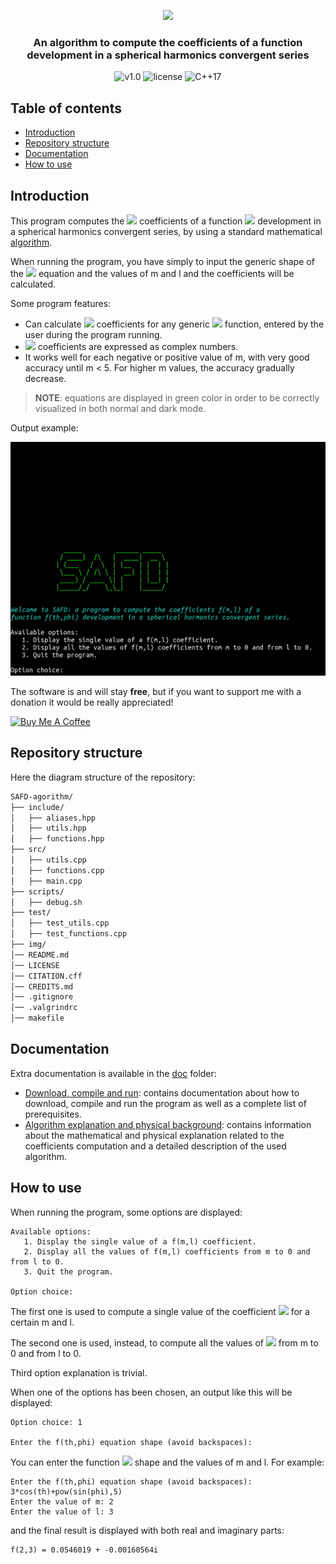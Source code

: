 <p align="center"><img src="https://github.com/JustWhit3/SAFD-algorithm/blob/main/img/logo.svg" height=220></p>

<h3 align="center">An algorithm to compute the coefficients of a function development in a spherical harmonics convergent series</h3>
<p align="center">
    <img title="v1.0" alt="v1.0" src="https://img.shields.io/badge/version-v1.0-informational?style=flat-square"
    <a href="LICENSE">
        <img title="MIT License" alt="license" src="https://img.shields.io/badge/license-MIT-informational?style=flat-square">
    </a>
	<img title="C++17" alt="C++17" src="https://img.shields.io/badge/c++-17-informational?style=flat-square">
    </a>
</p>

## Table of contents

- [Introduction](#introduction)
- [Repository structure](#repository-structure)
- [Documentation](#documentation)
- [How to use](#how-to-use)

## Introduction

This program computes the <img src="https://render.githubusercontent.com/render/math?math=\color{green}{f_{m,l}}"> coefficients of a function <img src="https://render.githubusercontent.com/render/math?math=\color{green}{f(\theta, \phi)}"> development in a spherical harmonics convergent series, by using a standard mathematical [algorithm](#algorithm-explanation).

When running the program, you have simply to input the generic shape of the <img src="https://render.githubusercontent.com/render/math?math=\color{green}{f(\theta, \phi)}"> equation and the values of m and l and the coefficients will be calculated.

Some program features:
 - Can calculate <img src="https://render.githubusercontent.com/render/math?math=\color{green}{f_{m,l}}"> coefficients for any generic <img src="https://render.githubusercontent.com/render/math?math=\color{green}{f(\theta, \phi)}"> function, entered by the user during the program running.
 - <img src="https://render.githubusercontent.com/render/math?math=\color{green}{f_{m,l}}"> coefficients are expressed as complex numbers.
 - It works well for each negative or positive value of m, with very good accuracy until m < 5. For higher m values, the accuracy gradually decrease.

> **NOTE**: equations are displayed in green color in order to be correctly visualized in both normal and dark mode.

Output example:

<img src="https://github.com/JustWhit3/SAFD-algorithm/blob/main/img/SAFD.gif">

The software is and will stay **free**, but if you want to support me with a donation it would be really appreciated!

<a href="https://www.buymeacoffee.com/JustWhit33" target="_blank"><img src="https://cdn.buymeacoffee.com/buttons/default-orange.png" alt="Buy Me A Coffee" height="41" width="174"></a>

## Repository structure

Here the diagram structure of the repository:

```txt
SAFD-agorithm/
├── include/
│   ├── aliases.hpp
│   ├── utils.hpp
│   ├── functions.hpp
├── src/
│   ├── utils.cpp
│   ├── functions.cpp
│   ├── main.cpp
├── scripts/
│   ├── debug.sh
├── test/
│   ├── test_utils.cpp
│   ├── test_functions.cpp
├── img/
│── README.md
│── LICENSE
│── CITATION.cff
│── CREDITS.md
│── .gitignore
│── .valgrindrc
│── makefile
```

## Documentation

Extra documentation is available in the [doc](https://github.com/JustWhit3/SAFD-algorithm/tree/main/doc) folder:

- [Download, compile and run](https://github.com/JustWhit3/SAFD-algorithm/tree/main/doc/download_and_run.md): contains documentation about how to download, compile and run the program as well as a complete list of prerequisites.
- [Algorithm explanation and physical background](https://github.com/JustWhit3/SAFD-algorithm/tree/main/doc/algorithm_explanation.md): contains information about the mathematical and physical explanation related to the coefficients computation and a detailed description of the used algorithm.

## How to use

When running the program, some options are displayed:

```Shell
Available options:
   1. Display the single value of a f(m,l) coefficient.
   2. Display all the values of f(m,l) coefficients from m to 0 and from l to 0.
   3. Quit the program. 

Option choice: 
```

The first one is used to compute a single value of the coefficient <img src="https://render.githubusercontent.com/render/math?math=\color{green}{f_{m,l}}"> for a certain m and l.

The second one is used, instead, to compute all the values of <img src="https://render.githubusercontent.com/render/math?math=\color{green}{f_{m,l}}"> from m to 0 and from l to 0.

Third option explanation is trivial.

When one of the options has been chosen, an output like this will be displayed:

```Shell
Option choice: 1

Enter the f(th,phi) equation shape (avoid backspaces): 
```

You can enter the function <img src="https://render.githubusercontent.com/render/math?math=\color{green}{f(\theta, \phi)}"> shape and the values of m and l. For example:

```Shell
Enter the f(th,phi) equation shape (avoid backspaces): 3*cos(th)+pow(sin(phi),5)
Enter the value of m: 2
Enter the value of l: 3
```

and the final result is displayed with both real and imaginary parts:

```Shell
f(2,3) = 0.0546019 + -0.00160564i
```
